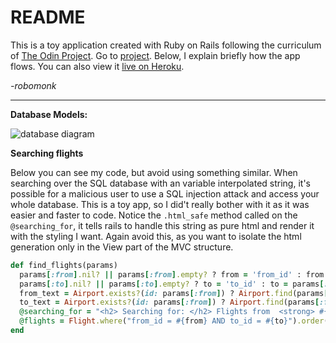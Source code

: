 # README

This is a toy application created with Ruby on Rails following the curriculum of [The Odin Project](https://theodingproject.com). Go to [project](https://www.theodinproject.com/courses/ruby-on-rails/lessons/building-advanced-forms?ref=lnav). 
Below, I explain briefly how the app flows. You can also view it [live on Heroku](https://desolate-badlands-69332.herokuapp.com/).


*-robomonk*

***

**Database Models:**

![database diagram](https://i.imgur.com/SJjBC1m.jpg)

**Searching flights**

Below you can see my code, but avoid using something similar. When searching over the SQL database with an variable interpolated string, it's possible for a malicious user to use a SQL injection attack and access your whole database. This is a toy app, so I did't really bother with it as it was easier and faster to code. Notice the `.html_safe` method called on the `@searching_for`, it tells rails to handle this string as pure html and render it with the styling I want. Again avoid this, as you want to isolate the html generation only in the View part of the MVC structure. 

```Ruby
def find_flights(params)
  params[:from].nil? || params[:from].empty? ? from = 'from_id' : from = params[:from]
  params[:to].nil? || params[:to].empty? ? to = 'to_id' : to = params[:to]
  from_text = Airport.exists?(id: params[:from]) ? Airport.find(params[:from]).code : 'ANYWHERE'
  to_text = Airport.exists?(id: params[:from]) ? Airport.find(params[:from]).code : 'ANYWHERE'
  @searching_for = "<h2> Searching for: </h2> Flights from  <strong> #{from_text} </strong>  to <strong> #{to_text} </strong".html_safe
  @flights = Flight.where("from_id = #{from} AND to_id = #{to}").order(:datetime)
end
```

